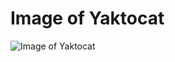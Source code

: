 #             Image of Yaktocat
![Image of Yaktocat](https://octodex.github.com/images/yaktocat.png)
